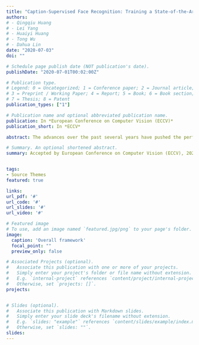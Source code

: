 ```yaml
---
title: "Caption-Supervised Face Recognition: Training a State-of-the-Art Face Model without Manual Annotation"
authors:
# - Qingqiu Huang
# - Lei Yang  
# - Huaiyi Huang
# - Tong Wu
# - Dahua Lin
date: "2020-07-03"
doi: ""

# Schedule page publish date (NOT publication's date).
publishDate: "2020-07-01T00:02:00Z"

# Publication type.
# Legend: 0 = Uncategorized; 1 = Conference paper; 2 = Journal article;
# 3 = Preprint / Working Paper; 4 = Report; 5 = Book; 6 = Book section;
# 7 = Thesis; 8 = Patent
publication_types: ["1"]

# Publication name and optional abbreviated publication name.
publication: In *European Conference on Computer Vision (ECCV)*
publication_short: In *ECCV*

abstract: The advances over the past several years have pushed the performance of face recognition to an amazing level. This great success, to a large extent, is built on top of millions of annotated samples. However, as we endeavor to take the performance to the next level, the reliance on annotated data becomes a major obstacle. We desire to explore an alternative approach, namely using captioned images for training, as an attempt to mitigate this difficulty. Captioned images are widely available on the web, while the captions often contain the names of the subjects in the images. Hence, an effective method to leverage such data would significantly reduce the need of human annotations. However, an important challenge along this way needs to be tackled, the names in the captions are often noisy and ambiguous, especially when there are multiple names in the captions or multiple people in the photos. In this work, we propose a simple yet effective method, which trains a face recognition model by progressively expanding the labeled set via both selective propagation and caption-driven expansion. We build a large-scale dataset of captioned images, which contain 6.3M faces from 305K subjects. Our experiments show that using the proposed method, we can train a state-of-the-art face recognition model without manual annotation (99.65% in LFW). This shows the great potential of caption-supervised face recognition.

# Summary. An optional shortened abstract.
summary: Accepted by European Conference on Computer Vision (ECCV), 2020 <br> *[Qingqiu Huang](http://qqhuang.cn/), [Lei Yang](https://github.com/yl-1993), [Huaiyi Huang](https://github.com/hahehi), **Tong Wu**, [Dahua Lin](http://dahua.me/)*


tags:
- Source Themes
featured: true

links:
url_pdf: '#'
url_code: '#'
url_slides: '#'
url_video: '#'

# Featured image
# To use, add an image named `featured.jpg/png` to your page's folder. 
image:
  caption: 'Overall framework'
  focal_point: ""
  preview_only: false

# Associated Projects (optional).
#   Associate this publication with one or more of your projects.
#   Simply enter your project's folder or file name without extension.
#   E.g. `internal-project` references `content/project/internal-project/index.md`.
#   Otherwise, set `projects: []`.
projects: 


# Slides (optional).
#   Associate this publication with Markdown slides.
#   Simply enter your slide deck's filename without extension.
#   E.g. `slides: "example"` references `content/slides/example/index.md`.
#   Otherwise, set `slides: ""`.
slides: 
---
```

<!-- 
{{% callout note %}}
Click the *Cite* button above to demo the feature to enable visitors to import publication metadata into their reference management software.
{{% /callout %}}

{{% callout note %}}
Click the *Slides* button above to demo Academic's Markdown slides feature.
{{% /callout %}}

Supplementary notes can be added here, including [code and math](https://sourcethemes.com/academic/docs/writing-markdown-latex/). -->

